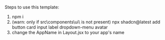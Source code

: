 
Steps to use this template:

1. npm i
2. (warn: only if src\components\ui\ is not present) npx shadcn@latest add button card input label dropdown-menu avatar 
3. change the AppName in Layout.jsx to your app's name